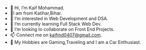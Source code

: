 - 👋 Hi, I’m Kaif Mohammad.
- 💞️I am from Katihar,Bihar.
- 👀 I’m interested in Web Development and DSA.
- 🌱 I’m currently learning Full Stack Web Dev.
- 💞️ I’m looking to collaborate on Front End Projects.
- 📫 Connect me on kaifmd0407@gmail.com.
- 💞️ My Hobbies are Gaming,Traveling and I am a Car Enthusiast.
  
